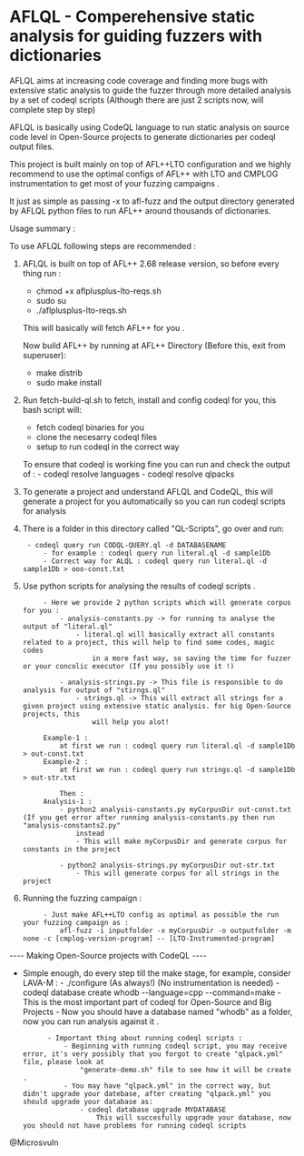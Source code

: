# AFLQL - Comperehensive static analysis for guiding fuzzers with dictionaries

AFLQL aims at increasing code coverage and finding more bugs with extensive static analysis to guide the fuzzer through more detailed analysis
	by a set of codeql scripts (Although there are just 2 scripts now, will complete step by step)

AFLQL is basically using CodeQL language to run static analysis on source code level in Open-Source projects to generate dictionaries per codeql 
output files.

This project is built mainly on top of AFL++LTO configuration and we highly recommend to use the optimal configs of AFL++ with LTO and CMPLOG instrumentation
to get most of your fuzzing campaigns . 

It just as simple as passing -x to afl-fuzz and the output directory generated by AFLQL python files to run AFL++ around thousands of dictionaries.

Usage summary :

To use AFLQL following steps are recommended :
1) AFLQL is built on top of AFL++ 2.68 release version, so before every thing run : 
	- chmod +x aflplusplus-lto-reqs.sh
	- sudo su
	- ./aflplusplus-lto-reqs.sh

	This will basically will fetch AFL++ for you .

	Now build AFL++ by running at AFL++ Directory (Before this, exit from superuser):
	- make distrib
	- sudo make install

2) Run fetch-build-ql.sh to fetch, install and config codeql for you, this bash script will:
	- fetch codeql binaries for you
	- clone the necesarry codeql files 
	- setup to run codeql in the correct way
	
	To ensure that codeql is working fine you can run and check the output of :
		- codeql resolve languages
		- codeql resolve qlpacks
		

3) To generate a project and understand AFLQL and CodeQL, this will generate a project for you automatically so you can run codeql scripts for analysis

4) There is a folder in this directory called "QL-Scripts", go over and run:

		- codeql query run CODQL-QUERY.ql -d DATABASENAME 
			- for example : codeql query run literal.ql -d sample1Db
			- Correct way for ALQL : codeql query run literal.ql -d sample1Db > ooo-const.txt
			
5) Use python scripts for analysing the results of codeql scripts .

			- Here we provide 2 python scripts which will generate corpus for you :
				- analysis-constants.py -> for running to analyse the output of "literal.ql"
					- literal.ql will basically extract all constants related to a project, this will help to find some codes, magic codes
						in a more fast way, so saving the time for fuzzer or your concolic executor (If you possibly use it !)
						
				- analysis-strings.py -> This file is responsible to do analysis for output of "stirngs.ql" 	
					- strings.ql -> This will extract all strings for a given project using extensive static analysis. for big Open-Source projects, this
						will help you alot!

			Example-1 : 
				at first we run : codeql query run literal.ql -d sample1Db > out-const.txt
			Example-2 :
				at first we run : codeql query run strings.ql -d sample1Db > out-str.txt
				
				Then :
			Analysis-1 :
				- python2 analysis-constants.py myCorpusDir out-const.txt  (If you get error after running analysis-constants.py then run "analysis-constants2.py"
					instead
					- This will make myCorpusDir and generate corpus for constants in the project
					
				- python2 analysis-strings.py myCorpusDir out-str.txt
					- This will generate corpus for all strings in the project
					
6) Running the fuzzing campaign :

			- Just make AFL++LTO config as optimal as possible the run your fuzzing campaign as :
				afl-fuzz -i inputfolder -x myCorpusDir -o outputfolder -m none -c [cmplog-version-program] -- [LTO-Instrumented-program]
								

---- Making Open-Source projects with CodeQL ----

- Simple enough, do every step till the make stage, for example, consider LAVA-M :
			- ./configure (As always!) (No instrumentation is needed)
			- codeql database create whodb --language=cpp --command=make 
				- This is the most important part of codeql for Open-Source and Big Projects
				- Now you should have a database named "whodb" as a folder, now you can run analysis against it .
				
			- Important thing about running codeql scripts :
				- Beginning with running codeql script, you may receive error, it's very possibly that you forgot to create "qlpack.yml" file, please look at
					"generate-demo.sh" file to see how it will be create .
				- You may have "qlpack.yml" in the correct way, but didn't upgrade your datebase, after creating "qlpack.yml" you should upgrade your database as:
					- codeql database upgrade MYDATABASE
						This will succesfully upgrade your database, now you should not have problems for running codeql scripts
						
@Microsvuln						